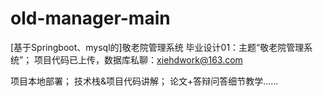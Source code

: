 # old-manager-main

[基于Springboot、mysql的]敬老院管理系统
毕业设计01：主题“敬老院管理系统”；
项目代码已上传，数据库私聊：xiehdwork@163.com

项目本地部署；
技术栈&项目代码讲解；
论文+答辩问答细节教学......
